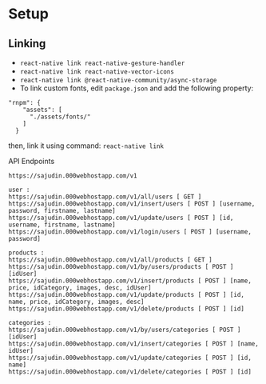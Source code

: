 # Setup

## Linking

-   `react-native link react-native-gesture-handler`
-   `react-native link react-native-vector-icons`
-   `react-native link @react-native-community/async-storage`
-   To link custom fonts, edit `package.json` and add the following property:

```
"rnpm": {
    "assets": [
      "./assets/fonts/"
    ]
  }
```

then, link it using command: `react-native link`

API Endpoints

```
https://sajudin.000webhostapp.com/v1

user :
https://sajudin.000webhostapp.com/v1/all/users [ GET ]
https://sajudin.000webhostapp.com/v1/insert/users [ POST ] [username, password, firstname, lastname]
https://sajudin.000webhostapp.com/v1/update/users [ POST ] [id, username, firstname, lastname]
https://sajudin.000webhostapp.com/v1/login/users [ POST ] [username, password]

products :
https://sajudin.000webhostapp.com/v1/all/products [ GET ]
https://sajudin.000webhostapp.com/v1/by/users/products [ POST ] [idUser]
https://sajudin.000webhostapp.com/v1/insert/products [ POST ] [name, price, idCategory, images, desc, idUser]
https://sajudin.000webhostapp.com/v1/update/products [ POST ] [id, name, price, idCategory, images, desc]
https://sajudin.000webhostapp.com/v1/delete/products [ POST ] [id]

categories :
https://sajudin.000webhostapp.com/v1/by/users/categories [ POST ] [idUser]
https://sajudin.000webhostapp.com/v1/insert/categories [ POST ] [name, idUser]
https://sajudin.000webhostapp.com/v1/update/categories [ POST ] [id, name]
https://sajudin.000webhostapp.com/v1/delete/categories [ POST ] [id]
```
